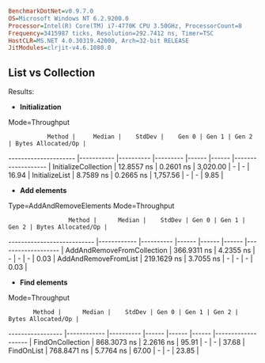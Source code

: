 


```ini

BenchmarkDotNet=v0.9.7.0
OS=Microsoft Windows NT 6.2.9200.0
Processor=Intel(R) Core(TM) i7-4770K CPU 3.50GHz, ProcessorCount=8
Frequency=3415987 ticks, Resolution=292.7412 ns, Timer=TSC
HostCLR=MS.NET 4.0.30319.42000, Arch=32-bit RELEASE
JitModules=clrjit-v4.6.1080.0

```

## List vs Collection

Results:

* **Initialization**
  
Mode=Throughput  

               Method |     Median |    StdDev |    Gen 0 | Gen 1 | Gen 2 | Bytes Allocated/Op |
--------------------- |----------- |---------- |--------- |------ |------ |------------------- |
 InitializeCollection | 12.8557 ns | 0.2601 ns | 3,020.00 |     - |     - |              16.94 |
       InitializeList |  8.7589 ns | 0.2665 ns | 1,757.56 |     - |     - |               9.85 |

* **Add elements**  

Type=AddAndRemoveElements  Mode=Throughput  

                     Method |      Median |    StdDev | Gen 0 | Gen 1 | Gen 2 | Bytes Allocated/Op |
--------------------------- |------------ |---------- |------ |------ |------ |------------------- |
 AddAndRemoveFromCollection | 366.9311 ns | 4.2355 ns |     - |     - |     - |               0.03 |
       AddAndRemoveFromList | 219.1629 ns | 3.7055 ns |     - |     - |     - |               0.03 |

* **Find elements**  

Mode=Throughput  

           Method |      Median |    StdDev | Gen 0 | Gen 1 | Gen 2 | Bytes Allocated/Op |
----------------- |------------ |---------- |------ |------ |------ |------------------- |
 FindOnCollection | 868.3073 ns | 2.2616 ns | 95.91 |     - |     - |              37.68 |
       FindOnList | 768.8471 ns | 5.7764 ns | 67.00 |     - |     - |              23.85 |


